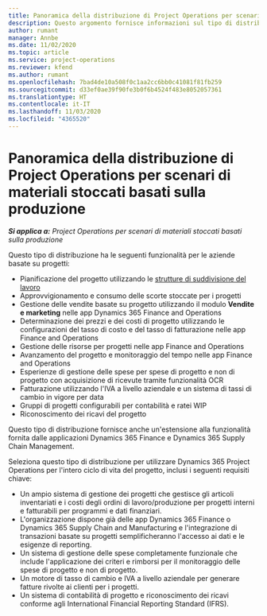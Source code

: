 ```yaml
---
title: Panoramica della distribuzione di Project Operations per scenari di materiali stoccati basati sulla produzione
description: Questo argomento fornisce informazioni sul tipo di distribuzione, Project Operations per scenari di materiali stoccati basati sulla produzione.
author: rumant
manager: Annbe
ms.date: 11/02/2020
ms.topic: article
ms.service: project-operations
ms.reviewer: kfend
ms.author: rumant
ms.openlocfilehash: 7bad4de10a508f0c1aa2cc6bb0c41081f81fb259
ms.sourcegitcommit: d33ef0ae39f90fe3b0f6b4524f483e8052057361
ms.translationtype: HT
ms.contentlocale: it-IT
ms.lasthandoff: 11/03/2020
ms.locfileid: "4365520"
---
```

# <a name="project-operations-for-stockedproduction-based-scenarios-deployment-overview"></a>Panoramica della distribuzione di Project Operations per scenari di materiali stoccati basati sulla produzione

_**Si applica a:** Project Operations per scenari di materiali stoccati basati sulla produzione_


Questo tipo di distribuzione ha le seguenti funzionalità per le aziende basate su progetti:

- Pianificazione del progetto utilizzando le [strutture di suddivisione del lavoro](work-breakdown-structures.md)
- Approvvigionamento e consumo delle scorte stoccate per i progetti
- Gestione delle vendite basate su progetto utilizzando il modulo **Vendite e marketing** nelle app Dynamics 365 Finance and Operations
- Determinazione dei prezzi e dei costi di progetto utilizzando le configurazioni del tasso di costo e del tasso di fatturazione nelle app Finance and Operations
- Gestione delle risorse per progetti nelle app Finance and Operations
- Avanzamento del progetto e monitoraggio del tempo nelle app Finance and Operations
- Esperienze di gestione delle spese per spese di progetto e non di progetto con acquisizione di ricevute tramite funzionalità OCR
- Fatturazione utilizzando l'IVA a livello aziendale e un sistema di tassi di cambio in vigore per data
- Gruppi di progetti configurabili per contabilità e ratei WIP
- Riconoscimento dei ricavi del progetto

Questo tipo di distribuzione fornisce anche un'estensione alla funzionalità fornita dalle applicazioni Dynamics 365 Finance e Dynamics 365 Supply Chain Management.

Seleziona questo tipo di distribuzione per utilizzare Dynamics 365 Project Operations per l'intero ciclo di vita del progetto, inclusi i seguenti requisiti chiave:

- Un ampio sistema di gestione dei progetti che gestisce gli articoli inventariati e i costi degli ordini di lavoro/produzione per progetti interni e fatturabili per programmi e dati finanziari.
- L'organizzazione dispone già delle app Dynamics 365 Finance o Dynamics 365 Supply Chain and Manufacturing e l'integrazione di transazioni basate su progetti semplificheranno l'accesso ai dati e le esigenze di reporting.
- Un sistema di gestione delle spese completamente funzionale che include l'applicazione dei criteri e rimborsi per il monitoraggio delle spese di progetto e non di progetto.
- Un motore di tasso di cambio e IVA a livello aziendale per generare fatture rivolte ai clienti per i progetti.
- Un sistema di contabilità di progetto e riconoscimento dei ricavi conforme agli International Financial Reporting Standard (IFRS).


